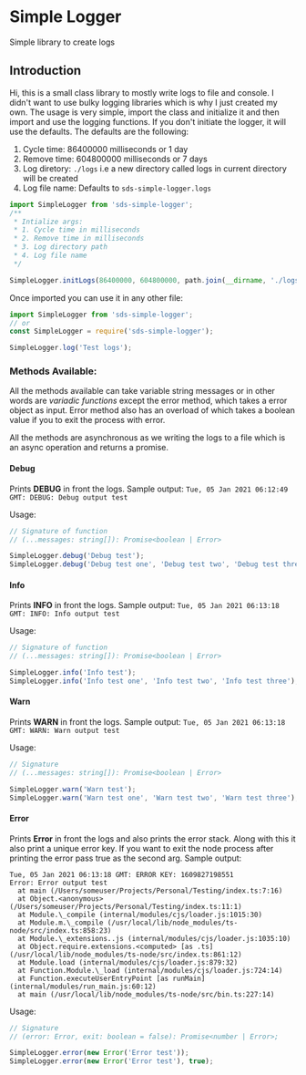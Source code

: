 # Simple Logger

Simple library to create logs

## Introduction

Hi, this is a small class library to mostly write logs to file and console. I didn't want to use bulky logging libraries which is why I just created my own. The usage is very simple, import the class and initialize it and then import and use the logging functions. If you don't initiate the logger, it will use the defaults. The defaults are the following:

1. Cycle time: 86400000 milliseconds or 1 day
2. Remove time: 604800000 milliseconds or 7 days
3. Log diretory: `./logs` i.e a new directory called logs in current directory will be created
4. Log file name: Defaults to `sds-simple-logger.logs`

```ts
import SimpleLogger from 'sds-simple-logger';
/**
 * Intialize args:
 * 1. Cycle time in milliseconds
 * 2. Remove time in milliseconds
 * 3. Log directory path
 * 4. Log file name
 */

SimpleLogger.initLogs(86400000, 604800000, path.join(__dirname, './logs'), 'sds-simple-logger.logs');
```

Once imported you can use it in any other file:

```ts
import SimpleLogger from 'sds-simple-logger';
// or
const SimpleLogger = require('sds-simple-logger');

SimpleLogger.log('Test logs');
```

### Methods Available:

All the methods available can take variable string messages or in other words are _variadic functions_ except the error method, which takes a error object as input. Error method also has an overload of which takes a boolean value if you to exit the process with error.

All the methods are asynchronous as we writing the logs to a file which is an async operation and returns a promise.

#### **Debug**

Prints **DEBUG** in front the logs. Sample output:
`Tue, 05 Jan 2021 06:12:49 GMT: DEBUG: Debug output test`

Usage:

```ts
// Signature of function
// (...messages: string[]): Promise<boolean | Error>

SimpleLogger.debug('Debug test');
SimpleLogger.debug('Debug test one', 'Debug test two', 'Debug test three');
```

#### **Info**

Prints **INFO** in front the logs. Sample output:
`Tue, 05 Jan 2021 06:13:18 GMT: INFO: Info output test`

Usage:

```ts
// Signature of function
// (...messages: string[]): Promise<boolean | Error>

SimpleLogger.info('Info test');
SimpleLogger.info('Info test one', 'Info test two', 'Info test three');
```

#### **Warn**

Prints **WARN** in front the logs. Sample output:
`Tue, 05 Jan 2021 06:13:18 GMT: WARN: Warn output test`

Usage:

```ts
// Signature
// (...messages: string[]): Promise<boolean | Error>

SimpleLogger.warn('Warn test');
SimpleLogger.warn('Warn test one', 'Warn test two', 'Warn test three');
```

#### **Error**

Prints **Error** in front the logs and also prints the error stack. Along with this it also print a unique error key. If you want to exit the node process after printing the error pass true as the second arg. Sample output:

```
Tue, 05 Jan 2021 06:13:18 GMT: ERROR KEY: 1609827198551
Error: Error output test
  at main (/Users/someuser/Projects/Personal/Testing/index.ts:7:16)
  at Object.<anonymous> (/Users/someuser/Projects/Personal/Testing/index.ts:11:1)
  at Module.\_compile (internal/modules/cjs/loader.js:1015:30)
  at Module.m.\_compile (/usr/local/lib/node_modules/ts-node/src/index.ts:858:23)
  at Module.\_extensions..js (internal/modules/cjs/loader.js:1035:10)
  at Object.require.extensions.<computed> [as .ts] (/usr/local/lib/node_modules/ts-node/src/index.ts:861:12)
  at Module.load (internal/modules/cjs/loader.js:879:32)
  at Function.Module.\_load (internal/modules/cjs/loader.js:724:14)
  at Function.executeUserEntryPoint [as runMain] (internal/modules/run_main.js:60:12)
  at main (/usr/local/lib/node_modules/ts-node/src/bin.ts:227:14)
```

Usage:

```ts
// Signature
// (error: Error, exit: boolean = false): Promise<number | Error>;

SimpleLogger.error(new Error('Error test'));
SimpleLogger.error(new Error('Error test'), true);
```

